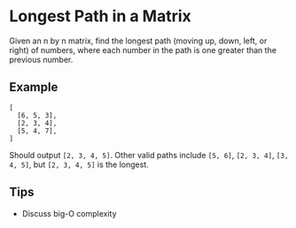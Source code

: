 # Longest Path in a Matrix
Given an n by n matrix, find the longest path (moving up, down, left, or right)
of numbers, where each number in the path is one greater than the previous number.

## Example
```
[
  [6, 5, 3],
  [2, 3, 4],
  [5, 4, 7],
]
```

Should output `[2, 3, 4, 5]`. Other valid paths include `[5, 6]`, `[2, 3, 4]`, `[3, 4, 5]`,
but `[2, 3, 4, 5]` is the longest.

## Tips
* Discuss big-O complexity

